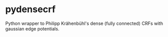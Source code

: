# pydensecrf
Python wrapper to Philipp Krähenbühl's dense (fully connected) CRFs with gaussian edge potentials.
